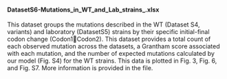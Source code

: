 #### DatasetS6-Mutations_in_WT_and_Lab_strains_.xlsx
This dataset groups the mutations described in the WT (Dataset S4, variants) and laboratory (DatasetS5) strains by their specific initial-final codon change (Codon1Codon2).  This dataset provides a total count of each observed mutation across the datasets, a Grantham score associated with each mutation, and the number of expected mutations calculated by our model (Fig. S4) for the WT strains. This data is plotted in Fig. 3, Fig. 6, and Fig. S7. More information is provided in the file.

